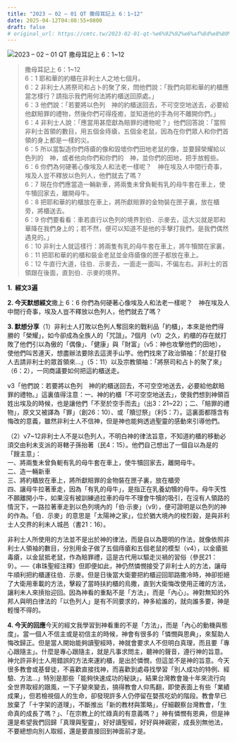 ```yaml
---
title: "2023 – 02 – 01 QT 撒母耳記上 6：1~12"
date: 2025-04-12T04:08:55+0800
draft: false
# original_url: https://cmtc.tw/2023-02-01-qt-%e6%92%92%e6%af%8d%e8%80%b3%e8%a8%98%e4%b8%8a-6%ef%bc%9a112
---
```


![2023 – 02 – 01 QT  撒母耳記上 6：1\~12](/images/qt.jpg  "2023 – 02 – 01 QT  撒母耳記上 6：1\~12")

> 撒母耳記上 6：1\~12  
> 6：1 耶和華的約櫃在非利士人之地七個月。  
> 6：2 非利士人將祭司和占卜的聚了來，問他們說：「我們向耶和華的約櫃應當怎樣行？請指示我們用何法將約櫃送回原處。」  
> 6：3 他們說：「若要將以色列　神的約櫃送回去，不可空空地送去，必要給他獻賠罪的禮物，然後你們可得痊癒，並知道他的手為何不離開你們。」  
> 6：4 非利士人說：「應當用甚麼獻為賠罪的禮物呢？」他們回答說：「當照非利士首領的數目，用五個金痔瘡，五個金老鼠，因為在你們眾人和你們首領的身上都是一樣的災。  
> 6：5 所以當製造你們痔瘡的像和毀壞你們田地老鼠的像，並要歸榮耀給以色列的　神，或者他向你們和你們的　神，並你們的田地，把手放輕些。  
> 6：6 你們為何硬著心像埃及人和法老一樣呢？　神在埃及人中間行奇事，埃及人豈不釋放以色列人，他們就去了嗎？  
> 6：7 現在你們應當造一輛新車，將兩隻未曾負軛有乳的母牛套在車上，使牛犢回家去，離開母牛。  
> 6：8 把耶和華的約櫃放在車上，將所獻賠罪的金物裝在匣子裏，放在櫃旁，將櫃送去。  
> 6：9 你們要看看：車若直行以色列的境界到伯．示麥去，這大災就是耶和華降在我們身上的；若不然，便可以知道不是他的手擊打我們，是我們偶然遇見的。」  
> 6：10 非利士人就這樣行：將兩隻有乳的母牛套在車上，將牛犢關在家裏，  
> 6：11 把耶和華的約櫃和裝金老鼠並金痔瘡像的匣子都放在車上。  
> 6：12 牛直行大道，往伯．示麥去，一面走一面叫，不偏左右。非利士的首領跟在後面，直到伯．示麥的境界。

**1.  經文3遍**

**2. 今天默想經文**撒上 6：6 你們為何硬著心像埃及人和法老一樣呢？　神在埃及人中間行奇事，埃及人豈不釋放以色列人，他們就去了嗎？

**3. 默想分享**（1）非利士人打敗以色列人奪回來的戰利品「約櫃」，本來是他們得勝的「榮耀」，如今卻成為全族人的「咒詛」。7個月（v1）之久，約櫃的存在就打敗了他們引以為傲的「偶像」、「健康」與「財富」（v5：神也攻擊他們的田地），使他們叫苦連天，想盡辦法要除去這燙手山竽。他們找來了政治領袖：「於是打發人去請非利士的眾首領來…」（5：11）以及宗教領袖：「將祭司和占卜的聚了來」（6：2），一同商議要如何把這約櫃送走。

v3「他們說：若要將以色列　神的約櫃送回去，不可空空地送去，必要給他獻賠罪的禮物。」這裏值得注意：一、神的約櫃「不可空空地送去」，使我們想到神領百姓出埃及的時候，也是讓他們「不至於空手而去」（出3：21\~22）；二、「賠罪的禮物」，原文又被譯為「罪」（創26：10）、或「贖愆祭」（利5：7）。這裏面都隱含有悔改的意義，雖然非利士人不信神，但是神也能夠透過聖靈的感動來引導他們。

（2）v7\~12非利士人不是以色列人，不明白神的律法旨意，不知道約櫃的移動必須交由利未支派的哥轄子孫抬著（民4：15）。他們自己想出了一個自以為是的「餿主意」：  
一、將兩隻未曾負軛有乳的母牛套在車上，使牛犢回家去，離開母牛。  
二、造一輛新車  
三、將約櫃放在車上，將所獻賠罪的金物裝在匣子裏，放在櫃旁  
四、讓母牛拉著車走，因為「有乳的母牛」，是指正在乳養幼犢的母牛。母牛天性不願離開小牛，如果沒有被訓練過拉車的母牛不理會牛犢的吸引，在沒有人領路的情況下，一路拉著車走到以色列境內的「伯·示麥」（v9），便可證明是以色列的神的作為。「伯．示麥」的意思是「太陽神之家」，位於猶大境內的梭烈穀，是與非利士人交界的利未人城邑（書21：16）。

非利士人所使用的方法並不是出於神的律法，而是自以為聰明的作法，就像依照非利士人領袖的數目，分別用金子做了五個痔瘡和五個老鼠的模型（v4），以金瘡抵毒瘡，以金鼠抵老鼠，作為賠罪禮，這是古代用以驅走災禍的習俗（參民21：9）。──《串珠聖經注釋》但即便如此，神仍然憐憫接受了非利士人的方法，讓母牛順利把約櫃運往伯．示麥。但是日後當大衛要把約櫃迎回耶路撒冷時，神卻拒絕了大衛用車載的方法，擊殺了當時扶約櫃的烏撒，直到大衛悔改使用正確的方法，讓利未人來摃抬迎回。因為神看的重點不是「方法」，而是「內心」。神對無知的外邦人與明白律法的「以色列人」是有不同要求的，神多給誰的，就向誰多要，神是輕慢不得的。

**4. 今天的回應**今天的經文我學習到神看重的不是「方法」，而是「內心的動機與態度」。當一個人不信主或是初信主的時候，神會有很多的「憐憫與恩典」，來幫助人悔改歸正。但是當人開始能夠讀聖經時，神就會要求人不但明白真理，而且要「專心跟隨主」。什麼是專心跟隨主，就是凡事求問主，聽神的聲音，遵行神的旨意。神允許非利士人用錯誤的方法來運約櫃，是出於憐憫，但這並不是神的旨意。今天很多教會或基督徒，不喜歡直接找神，而喜歡到處尋找學習「別人成功的特例、經驗、方法…」特別是那些「能夠快速成功的秘訣」，結果台灣教會幾十年來流行向全世界取經的跟風，一下子變來變去，搞得教會人仰馬翻，即使表面上有些「業績成果」，但若檢視個人的生命，卻發現許多人仍停留在嬰孩吃奶的階段。教會早已放棄了「十字架的道理」，不斷推出「新的教材與策略」，仔細觀察台灣教會，「生命真的成長了嗎？」、「在宗教上的忙碌真的有意義嗎？」神有憐憫有恩典，但是神還是希望我們回歸「真理與聖靈」，好好讀聖經，好好與神親密，成長別無他法，不要總想向別人取經，還是要直接回到神面前才是。